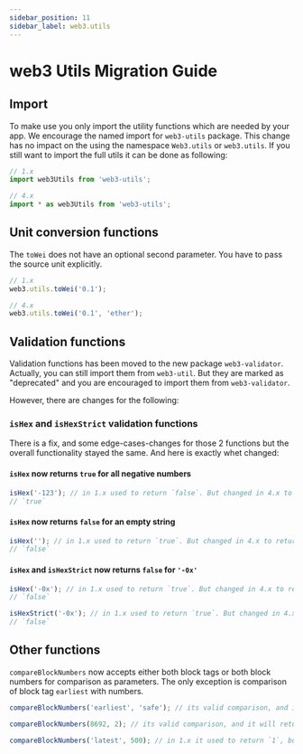 ```yaml
---
sidebar_position: 11
sidebar_label: web3.utils
---
```


# web3 Utils Migration Guide

## Import

To make use you only import the utility functions which are needed by your app. We encourage the named import for `web3-utils` package. This change has no impact on the using the namespace `Web3.utils` or `web3.utils`. If you still want to import the full utils it can be done as following:

```ts
// 1.x
import web3Utils from 'web3-utils';

// 4.x
import * as web3Utils from 'web3-utils';
```

## Unit conversion functions

The `toWei` does not have an optional second parameter. You have to pass the source unit explicitly.

```ts
// 1.x
web3.utils.toWei('0.1');

// 4.x
web3.utils.toWei('0.1', 'ether');
```

## Validation functions

Validation functions has been moved to the new package `web3-validator`. Actually, you can still import them from `web3-util`. But they are marked as "deprecated" and you are encouraged to import them from `web3-validator`.

However, there are changes for the following:

### `isHex` and `isHexStrict` validation functions

There is a fix, and some edge-cases-changes for those 2 functions but the overall functionality stayed the same. And here is exactly whet changed:

#### `isHex` now returns `true` for all negative numbers

```ts
isHex('-123'); // in 1.x used to return `false`. But changed in 4.x to return `true`
// `true`
```

#### `isHex` now returns `false` for an empty string

```ts
isHex(''); // in 1.x used to return `true`. But changed in 4.x to return `false`
// `false`
```

#### `isHex` and `isHexStrict` now returns `false` for `'-0x'`

```ts
isHex('-0x'); // in 1.x used to return `true`. But changed in 4.x to return `false`
// `false`

isHexStrict('-0x'); // in 1.x used to return `true`. But changed in 4.x to return `false`
// `false`
```

## Other functions

`compareBlockNumbers` now accepts either both block tags or both block numbers for comparison as parameters. The only exception is comparison of block tag `earliest` with numbers.

```ts
compareBlockNumbers('earliest', 'safe'); // its valid comparison, and it will return `-1`

compareBlockNumbers(8692, 2); // its valid comparison, and it will return `1`

compareBlockNumbers('latest', 500); // in 1.x it used to return `1`, but now it will throw error InvalidBlockError
```
